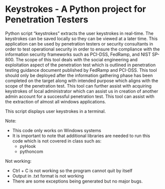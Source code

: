 # Keystrokes - A Python project for Penetration Testers 
Python script “keystrokes” extracts the user keystrokes in real-time. The keystrokes can be saved locally so they can be viewed at a later time. This application can be used by penetration testers or security consultants in order to test operational security in order to ensure the compliance with the information security frameworks such as PCI-DSS, FedRamp, and NIST SP-800. The scope of this tool deals with the social engineering and exploitation aspect of the penetration test which is outlined in penetration testing guidance document published by FedRamp and PCI-DSS. This tool should only be deployed after the information gathering phase has been completed on the target along with intended purpose which aligns with the scope of the penetration test. This tool can further assist with acquiring keystrokes of local administrator which can assist us in creation of another admin account for a successful penetration test. This tool can assist with the extraction of almost all windows applications.


This script displays user keystrokes in a terminal.

Note:
  - This code only works on Windows systems
  - It is important to note that additional libraries are needed to run this code which is not covered in class such as:
  	- pyHook
	- pythoncom

Not working:
  - Ctrl + C is not working so the program cannot quit by itself
  - Output in .txt format is not working
  - There are some exceptions being generated but no major bugs. 
